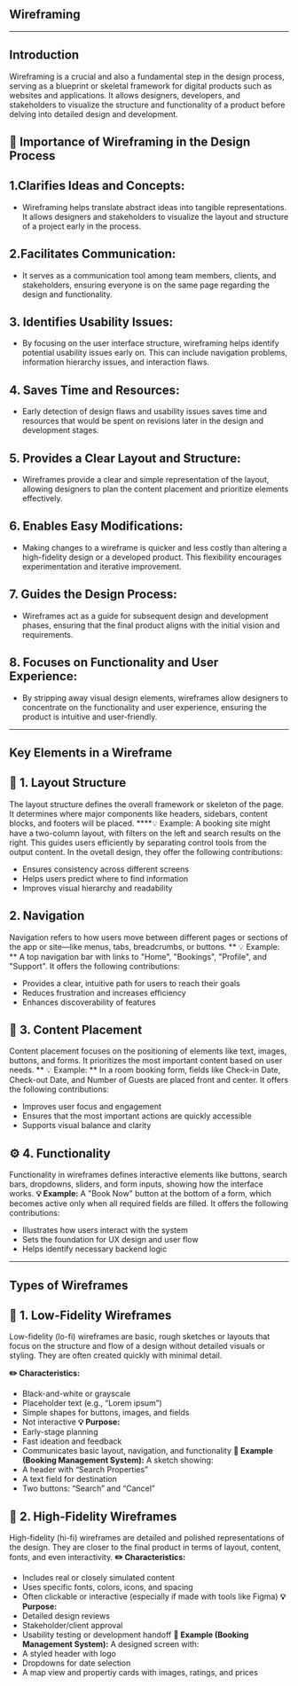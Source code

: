 ## Wireframing
---
## Introduction
Wireframing is a crucial and also a fundamental step in the design process, serving as a blueprint or skeletal framework for digital products such as websites and applications. It allows designers, developers, and stakeholders to visualize the structure and functionality of a product before delving into detailed design and development.

## 🎯 Importance of Wireframing in the Design Process
## 1.Clarifies Ideas and Concepts:
- Wireframing helps translate abstract ideas into tangible representations. It allows designers and stakeholders to visualize the layout and structure of a project early in the process.
## 2.Facilitates Communication:
- It serves as a communication tool among team members, clients, and stakeholders, ensuring everyone is on the same page regarding the design and functionality.
## 3. Identifies Usability Issues:
- By focusing on the user interface structure, wireframing helps identify potential usability issues early on. This can include navigation problems, information hierarchy issues, and interaction flaws.
## 4. Saves Time and Resources:
- Early detection of design flaws and usability issues saves time and resources that would be spent on revisions later in the design and development stages.
## 5. Provides a Clear Layout and Structure:
- Wireframes provide a clear and simple representation of the layout, allowing designers to plan the content placement and prioritize elements effectively.
## 6. Enables Easy Modifications:
- Making changes to a wireframe is quicker and less costly than altering a high-fidelity design or a developed product. This flexibility encourages experimentation and iterative improvement.
## 7. Guides the Design Process:
- Wireframes act as a guide for subsequent design and development phases, ensuring that the final product aligns with the initial vision and requirements.
## 8. Focuses on Functionality and User Experience:
- By stripping away visual design elements, wireframes allow designers to concentrate on the functionality and user experience, ensuring the product is intuitive and user-friendly.
---

## Key Elements in a Wireframe
## 🧱 1. Layout Structure
The layout structure defines the overall framework or skeleton of the page. It determines where major components like headers, sidebars, content blocks, and footers will be placed.
****💡 Example:
A booking site might have a two-column layout, with filters on the left and search results on the right.
This guides users efficiently by separating control tools from the output content.
In the ovetall design, they offer the following contributions:
- Ensures consistency across different screens
-  Helps users predict where to find information
-  Improves visual hierarchy and readability

##  2. Navigation
Navigation refers to how users move between different pages or sections of the app or site—like menus, tabs, breadcrumbs, or buttons.
** 💡 Example: **
A top navigation bar with links to "Home", "Bookings", "Profile", and "Support".
It offers the following contributions:
- Provides a clear, intuitive path for users to reach their goals
- Reduces frustration and increases efficiency
- Enhances discoverability of features

## 📝 3. Content Placement
Content placement focuses on the positioning of elements like text, images, buttons, and forms. It prioritizes the most important content based on user needs.
** 💡 Example: **
In a room booking form, fields like Check-in Date, Check-out Date, and Number of Guests are placed front and center.
It offers the following contributions:
- Improves user focus and engagement
- Ensures that the most important actions are quickly accessible
- Supports visual balance and clarity

## ⚙️ 4. Functionality
Functionality in wireframes defines interactive elements like buttons, search bars, dropdowns, sliders, and form inputs, showing how the interface works.
**💡 Example:**
A "Book Now" button at the bottom of a form, which becomes active only when all required fields are filled.
It offers the following contributions:
- Illustrates how users interact with the system
- Sets the foundation for UX design and user flow
- Helps identify necessary backend logic

---
## Types of Wireframes
## 🔹 1. Low-Fidelity Wireframes
Low-fidelity (lo-fi) wireframes are basic, rough sketches or layouts that focus on the structure and flow of a design without detailed visuals or styling. They are often created quickly with minimal detail.

**✏️ Characteristics:**
- Black-and-white or grayscale
- Placeholder text (e.g., “Lorem ipsum”)
- Simple shapes for buttons, images, and fields
- Not interactive
**💡 Purpose:**
- Early-stage planning
- Fast ideation and feedback
- Communicates basic layout, navigation, and functionality
**🧾 Example (Booking Management System):**
A sketch showing:
- A header with “Search Properties”
- A text field for destination
- Two buttons: “Search” and “Cancel”

## 🔹 2. High-Fidelity Wireframes
High-fidelity (hi-fi) wireframes are detailed and polished representations of the design. They are closer to the final product in terms of layout, content, fonts, and even interactivity.
**✏️ Characteristics:**
- Includes real or closely simulated content
- Uses specific fonts, colors, icons, and spacing
- Often clickable or interactive (especially if made with tools like Figma)
**💡 Purpose:**
- Detailed design reviews
- Stakeholder/client approval
- Usability testing or development handoff
**🧾 Example (Booking Management System):**
A designed screen with:
- A styled header with logo
- Dropdowns for date selection
- A map view and propertiy cards with images, ratings, and prices



